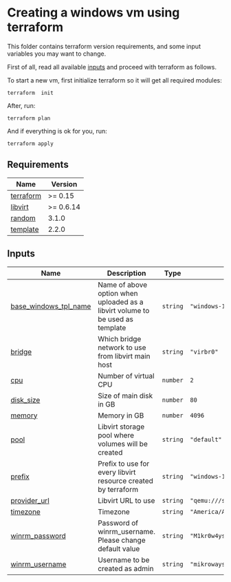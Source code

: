 # Creating a windows vm using terraform

This folder contains terraform version requirements, and some input variables
you may want to change.

First of all, read all available [inputs](#inputs) and proceed with terraform as
follows.

To start a new vm, first initialize terraform so it will get all required
modules:

```
terraform  init
```

After, run:

```
terraform plan
```

And if everything is ok for you, run:

```
terraform apply
```

<!-- BEGINNING OF PRE-COMMIT-TERRAFORM DOCS HOOK -->
## Requirements

| Name | Version |
|------|---------|
| <a name="requirement_terraform"></a> [terraform](#requirement\_terraform) | >= 0.15 |
| <a name="requirement_libvirt"></a> [libvirt](#requirement\_libvirt) | >= 0.6.14 |
| <a name="requirement_random"></a> [random](#requirement\_random) | 3.1.0 |
| <a name="requirement_template"></a> [template](#requirement\_template) | 2.2.0 |

## Inputs

| Name | Description | Type | Default | Required |
|------|-------------|------|---------|:--------:|
| <a name="input_base_windows_tpl_name"></a> [base\_windows\_tpl\_name](#input\_base\_windows\_tpl\_name) | Name of above option when uploaded as a libvirt volume to be used as template | `string` | `"windows-11-base.qcow2"` | no |
| <a name="input_bridge"></a> [bridge](#input\_bridge) | Which bridge network to use from libvirt main host | `string` | `"virbr0"` | no |
| <a name="input_cpu"></a> [cpu](#input\_cpu) | Number of virtual CPU | `number` | `2` | no |
| <a name="input_disk_size"></a> [disk\_size](#input\_disk\_size) | Size of main disk in GB | `number` | `80` | no |
| <a name="input_memory"></a> [memory](#input\_memory) | Memory in GB | `number` | `4096` | no |
| <a name="input_pool"></a> [pool](#input\_pool) | Libvirt storage pool where volumes will be created | `string` | `"default"` | no |
| <a name="input_prefix"></a> [prefix](#input\_prefix) | Prefix to use for every libvirt resource created by terraform | `string` | `"windows-11"` | no |
| <a name="input_provider_url"></a> [provider\_url](#input\_provider\_url) | Libvirt URL to use | `string` | `"qemu:///system"` | no |
| <a name="input_timezone"></a> [timezone](#input\_timezone) | Timezone | `string` | `"America/Argentina/Buenos_Aires"` | no |
| <a name="input_winrm_password"></a> [winrm\_password](#input\_winrm\_password) | Password of winrm\_username. Please change default value | `string` | `"M1kr0w4ys"` | no |
| <a name="input_winrm_username"></a> [winrm\_username](#input\_winrm\_username) | Username to be created as admin | `string` | `"mikroways"` | no |
<!-- END OF PRE-COMMIT-TERRAFORM DOCS HOOK -->

